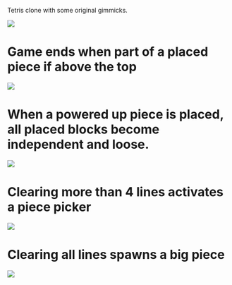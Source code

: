 Tetris clone with some original gimmicks.

![](https://i.imgur.com/sx7NOxw.jpg)

# Game ends when part of a placed piece if above the top
![](https://i.imgur.com/oVqs0Ze.jpg)

# When a powered up piece is placed, all placed blocks become independent and loose.
![](https://i.imgur.com/dOveeb0.jpg)

# Clearing more than 4 lines activates a piece picker
![](https://i.imgur.com/GnyR0Lz.jpg)

# Clearing all lines spawns a big piece
![](https://i.imgur.com/rm0AyS2.jpg)